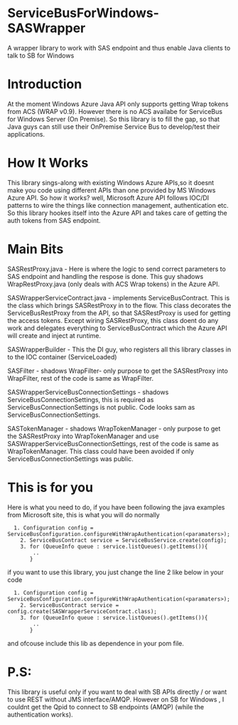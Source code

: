 ServiceBusForWindows-SASWrapper
===============================

A wrapper library to work with SAS endpoint and thus enable Java clients to talk to SB for Windows

Introduction
============
At the moment Windows Azure Java API only supports getting Wrap tokens from ACS (WRAP v0.9). 
However there is no ACS availabe for ServiceBus for Windows Server (On Premise). So this library is to fill the gap, so that
Java guys can still use their OnPremise Service Bus to develop/test their applications.  

How It Works
============
This library sings-along with existing Windows Azure APIs,so it doesnt make you code using different APIs than one provided by MS Windows Azure API.
So how it works? well, Microsoft Azure API follows IOC/DI patterns to wire the things like connection management, 
authentication etc. So this library hookes itself into the Azure API and takes care of getting the auth tokens from SAS endpoint.

Main Bits
=========
SASRestProxy.java - Here is where the logic to send correct parameters to SAS endpoint and handling the respose is done. This guy shadows WrapRestProxy.java (only deals with ACS Wrap tokens) in the Azure API.

SASWrapperServiceContract.java - implements ServiceBusContract. This is the class which brings SASRestProxy in to the flow.
This class decorates the ServiceBusRestProxy from the API, so that SASRestProxy is used for getting the access tokens. Except wiring SASRestProxy,
this class doent do any work and delegates everything to ServiceBusContract which the Azure API will create and inject at runtime.

SASWrapperBuilder - This the DI guy, who registers all this library classes in to the IOC container (ServiceLoaded)

SASFilter - shadows WrapFilter- only purpose to get the SASRestProxy into WrapFilter, rest of the code is same as WrapFilter.

SASWrapperServiceBusConnectionSettings - shadows ServiceBusConnectionSettings, this is required as ServiceBusConnectionSettings is not public. Code looks sam as ServiceBusConnectionSettings.

SASTokenManager - shadows WrapTokenManager - only purpose to get the SASRestProxy into WrapTokenManager and use SASWrapperServiceBusConnectionSettings, rest of the code is same as WrapTokenManager. This class could have been avoided if only ServiceBusConnectionSettings was public.



This is for you
===============
Here is what you need to do, if you have been following the java examples from Microsoft site, this is what you will do normally

      1. Configuration config = ServiceBusConfiguration.configureWithWrapAuthentication(<paramaters>);
    	2. ServiceBusContract service = ServiceBusService.create(config);
    	3. for (QueueInfo queue : service.listQueues().getItems()){
    	    ..
    	   }
    	
if you want to use this library, you just change the line 2 like below in your code

      1. Configuration config = ServiceBusConfiguration.configureWithWrapAuthentication(<paramaters>);
    	2. ServiceBusContract service = config.create(SASWrapperServiceContract.class);
    	3. for (QueueInfo queue : service.listQueues().getItems()){
    	    ..
    	   }
    	   
and ofcouse include this lib as dependence in your pom file.

P.S:
====
This library is useful only if you want to deal with SB APIs directly / or want to use REST without JMS interface/AMQP. However on SB for Windows , 
I couldnt get the Qpid to connect to SB endpoints (AMQP) (while the authentication works). 
    	
    	

